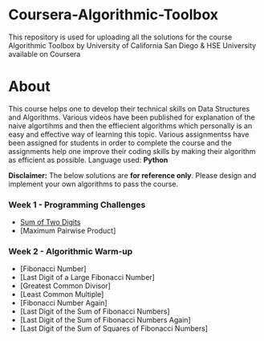 # Coursera-Algorithmic-Toolbox
This repository is used for uploading all the solutions for the course Algorithmic Toolbox by University of California San Diego &amp; HSE University available on Coursera

# About
This course helps one to develop their technical skills on Data Structures and Algorithms. Various videos have been published for explanation of the naive algortihms and then the effiecient algorithms which personally is an easy and effective way of learning this topic. Various assignmentss have been assigned for students in order to complete the course and the assignments help one improve their coding skills by making their algorithm as efficient as possible.
Language used: **Python**

**Disclaimer:** The below solutions are **for reference only**. Please design and implement your own algorithms to pass the course.

### Week 1 - Programming Challenges
- [Sum of Two Digits](https://github.com/nikesnoop/Coursera-Algorithmic-Toolbox/blob/main/Week%201/AplusB.py)
- [Maximum Pairwise Product]

### Week 2 - Algorithmic Warm-up
- [Fibonacci Number]
- [Last Digit of a Large Fibonacci Number]
- [Greatest Common Divisor]
- [Least Common Multiple]
- [Fibonacci Number Again]
- [Last Digit of the Sum of Fibonacci Numbers]
- [Last Digit of the Sum of Fibonacci Numbers Again]
- [Last Digit of the Sum of Squares of Fibonacci Numbers]
